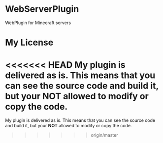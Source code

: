 # WebServerPlugin
WebPlugin for Minecraft servers

# My License
<<<<<<< HEAD
My plugin is delivered as is. This means that you can see the source code and build it, but your **NOT** allowed to modify or copy the code.  
=======
My plugin is delivered as is. This means that you can see the source code and build it, but your **NOT** allowed to modify or copy the code.  
>>>>>>> origin/master
